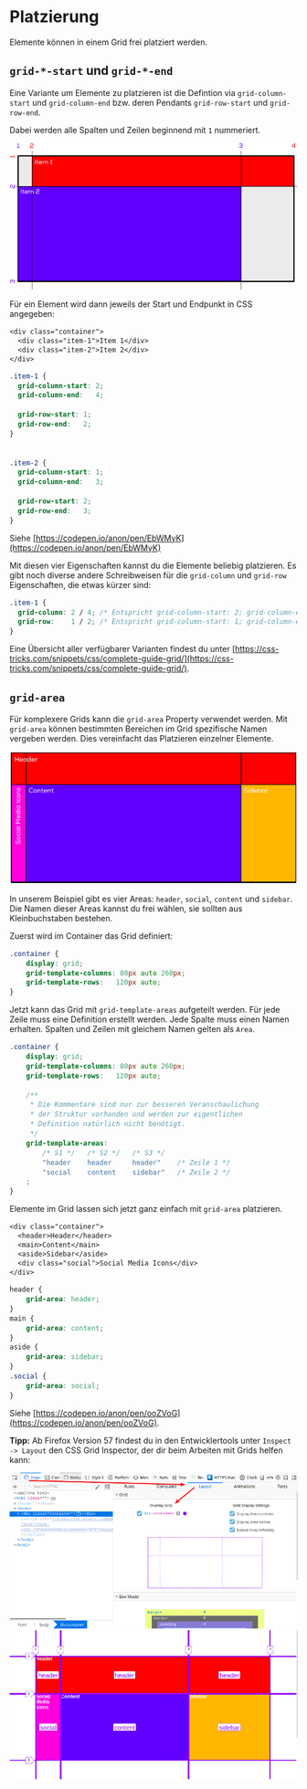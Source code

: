 # Platzierung

Elemente können in einem Grid frei platziert werden.

## `grid-*-start` und `grid-*-end`

Eine Variante um Elemente zu platzieren ist die Defintion via `grid-column-start` und `grid-column-end` bzw. deren Pendants `grid-row-start` und `grid-row-end`.

Dabei werden alle Spalten und Zeilen beginnend mit `1` nummeriert.

![Container](../../.gitbook/assets/code-example-2.png)

Für ein Element wird dann jeweils der Start und Endpunkt in CSS angegeben:

```markup
<div class="container">
  <div class="item-1">Item 1</div>
  <div class="item-2">Item 2</div>
</div>
```

```css
.item-1 {
  grid-column-start: 2;
  grid-column-end:   4;

  grid-row-start: 1;
  grid-row-end:   2;
}


.item-2 {
  grid-column-start: 1;
  grid-column-end:   3;

  grid-row-start: 2;
  grid-row-end:   3;
}
```

Siehe [https://codepen.io/anon/pen/EbWMyK](https://codepen.io/anon/pen/EbWMyK)

Mit diesen vier Eigenschaften kannst du die Elemente beliebig platzieren. Es gibt noch diverse andere Schreibweisen für die `grid-column` und `grid-row` Eigenschaften, die etwas kürzer sind:

```css
.item-1 {
  grid-column: 2 / 4; /* Entspricht grid-column-start: 2; grid-column-end: 3; */
  grid-row:    1 / 2; /* Entspricht grid-column-start: 1; grid-column-end: 2; */
}
```

Eine Übersicht aller verfügbarer Varianten findest du unter [https://css-tricks.com/snippets/css/complete-guide-grid/](https://css-tricks.com/snippets/css/complete-guide-grid/).

## `grid-area`

Für komplexere Grids kann die `grid-area` Property verwendet werden. Mit `grid-area` können bestimmten Bereichen im Grid spezifische Namen vergeben werden. Dies vereinfacht das Platzieren einzelner Elemente.

![Container](../../.gitbook/assets/code-example-3.png)

In unserem Beispiel gibt es vier Areas: `header`, `social`, `content` und `sidebar`. Die Namen dieser Areas kannst du frei wählen, sie sollten aus Kleinbuchstaben bestehen.

Zuerst wird im Container das Grid definiert:

```css
.container {
    display: grid;
    grid-template-columns: 80px auto 260px;
    grid-template-rows:   120px auto;
}
```

Jetzt kann das Grid mit `grid-template-areas` aufgeteilt werden. Für jede Zeile muss eine Definition erstellt werden. Jede Spalte muss einen Namen erhalten. Spalten und Zeilen mit gleichem Namen gelten als `Area`.

```css
.container {
    display: grid;
    grid-template-columns: 80px auto 260px;
    grid-template-rows:   120px auto;

    /** 
     * Die Kommentare sind nur zur besseren Veranschaulichung
     * der Struktur vorhanden und werden zur eigentlichen
     * Definition natürlich nicht benötigt.
     */
    grid-template-areas: 
        /* S1 */   /* S2 */   /* S3 */
        "header    header     header"    /* Zeile 1 */
        "social    content    sidebar"   /* Zeile 2 */ 
    ;
}
```

Elemente im Grid lassen sich jetzt ganz einfach mit `grid-area` platzieren.

```markup
<div class="container">
  <header>Header</header>
  <main>Content</main>
  <aside>Sidebar</aside>
  <div class="social">Social Media Icons</div>
</div>
```

```css
header {
    grid-area: header;
}
main {
    grid-area: content;
}
aside {
    grid-area: sidebar;
}
.social {
    grid-area: social;
}
```

Siehe [https://codepen.io/anon/pen/ooZVoG](https://codepen.io/anon/pen/ooZVoG).

**Tipp:** Ab Firefox Version 57 findest du in den Entwicklertools unter `Inspect -> Layout` den CSS Grid Inspector, der dir beim Arbeiten mit Grids helfen kann:

![Container](../../.gitbook/assets/dev-tools-setting.png) ![Container](../../.gitbook/assets/dev-tools.png)

